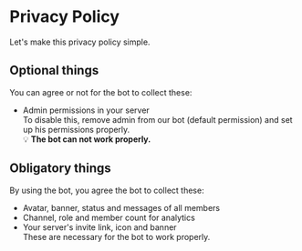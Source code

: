 # Privacy Policy
Let's make this privacy policy simple.
## Optional things
You can agree or not for the bot to collect these:
* Admin permissions in your server  
To disable this, remove admin from our bot (default permission) and set up his permissions properly.  
💡 **The bot can not work properly.**
## Obligatory things
By using the bot, you agree the bot to collect these:  
* Avatar, banner, status and messages of all members
* Channel, role and member count for analytics
* Your server's invite link, icon and banner   
These are necessary for the bot to work properly.